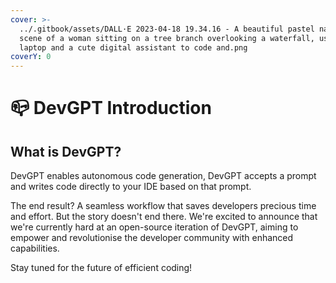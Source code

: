 ```yaml
---
cover: >-
  ../.gitbook/assets/DALL·E 2023-04-18 19.34.16 - A beautiful pastel nature
  scene of a woman sitting on a tree branch overlooking a waterfall, using her
  laptop and a cute digital assistant to code and.png
coverY: 0
---
```


# 📪 DevGPT Introduction

## What is DevGPT?

DevGPT enables autonomous code generation, DevGPT accepts a prompt and writes code directly to your IDE based on that prompt.



The end result? A seamless workflow that saves developers precious time and effort. But the story doesn't end there. We're excited to announce that we're currently hard at an open-source iteration of DevGPT, aiming to empower and revolutionise the developer community with enhanced capabilities.

Stay tuned for the future of efficient coding!
